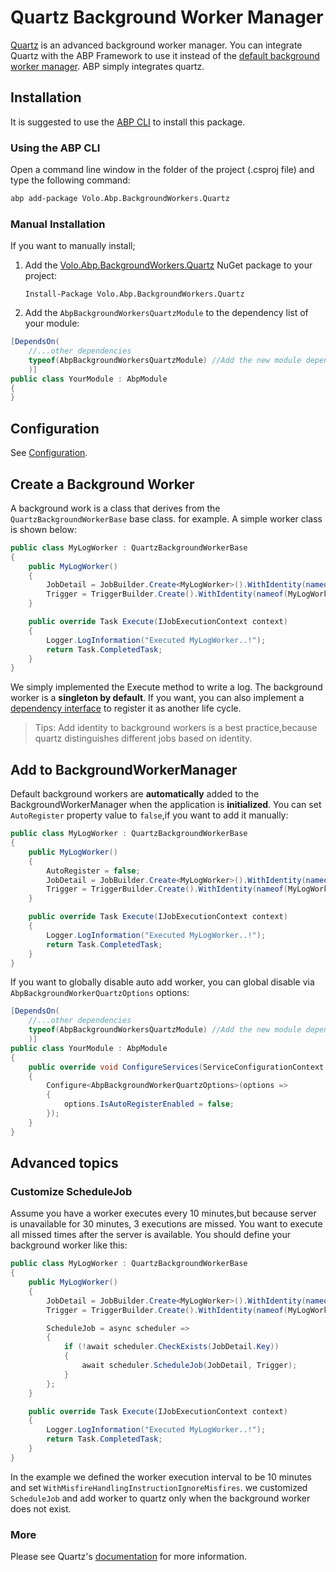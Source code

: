 # Quartz Background Worker Manager

[Quartz](https://www.quartz-scheduler.net/) is an advanced background worker manager. You can integrate Quartz with the ABP Framework to use it instead of the [default background worker manager](Background-Worker.md). ABP simply integrates quartz.

## Installation

It is suggested to use the [ABP CLI](CLI.md) to install this package.

### Using the ABP CLI

Open a command line window in the folder of the project (.csproj file) and type the following command:

````bash
abp add-package Volo.Abp.BackgroundWorkers.Quartz
````

### Manual Installation

If you want to manually install;

1. Add the [Volo.Abp.BackgroundWorkers.Quartz](https://www.nuget.org/packages/Volo.Abp.BackgroundWorkers.Quartz) NuGet package to your project:

   ````
   Install-Package Volo.Abp.BackgroundWorkers.Quartz
   ````

2. Add the `AbpBackgroundWorkersQuartzModule` to the dependency list of your module:

````csharp
[DependsOn(
    //...other dependencies
    typeof(AbpBackgroundWorkersQuartzModule) //Add the new module dependency
    )]
public class YourModule : AbpModule
{
}
````

## Configuration

See [Configuration](Background-Jobs-Quartz#Configuration).

## Create a Background Worker

A background work is a class that derives from the `QuartzBackgroundWorkerBase` base class. for example. A simple worker class is shown below:

```` csharp
public class MyLogWorker : QuartzBackgroundWorkerBase
{
    public MyLogWorker()
    {
        JobDetail = JobBuilder.Create<MyLogWorker>().WithIdentity(nameof(MyLogWorker)).Build();
        Trigger = TriggerBuilder.Create().WithIdentity(nameof(MyLogWorker)).StartNow().Build();
    }

    public override Task Execute(IJobExecutionContext context)
    {
        Logger.LogInformation("Executed MyLogWorker..!");
        return Task.CompletedTask;
    }
}
````

We simply implemented the Execute method to write a log. The background worker is a **singleton by default**. If you want, you can also implement a [dependency interface](Dependency-Injection#DependencyInterfaces) to register it as another life cycle.

> Tips: Add identity to background workers is a best practice,because quartz distinguishes different jobs based on identity.

## Add to BackgroundWorkerManager

Default background workers are **automatically** added to the BackgroundWorkerManager when the application is **initialized**. You can set `AutoRegister` property value to `false`,if you want to add it manually:

```` csharp
public class MyLogWorker : QuartzBackgroundWorkerBase
{
    public MyLogWorker()
    {
        AutoRegister = false;
        JobDetail = JobBuilder.Create<MyLogWorker>().WithIdentity(nameof(MyLogWorker)).Build();
        Trigger = TriggerBuilder.Create().WithIdentity(nameof(MyLogWorker)).StartNow().Build();
    }

    public override Task Execute(IJobExecutionContext context)
    {
        Logger.LogInformation("Executed MyLogWorker..!");
        return Task.CompletedTask;
    }
}
````

If you want to globally disable auto add worker, you can global disable via `AbpBackgroundWorkerQuartzOptions` options:

```csharp
[DependsOn(
    //...other dependencies
    typeof(AbpBackgroundWorkersQuartzModule) //Add the new module dependency
    )]
public class YourModule : AbpModule
{
    public override void ConfigureServices(ServiceConfigurationContext context)
    {
        Configure<AbpBackgroundWorkerQuartzOptions>(options =>
        {
            options.IsAutoRegisterEnabled = false;
        });
    }
}
```

## Advanced topics

### Customize ScheduleJob

Assume you have a worker executes every 10 minutes,but because server is unavailable for 30 minutes, 3 executions are missed. You want to execute all missed times after the server is available. You should define your background worker like this:

```csharp
public class MyLogWorker : QuartzBackgroundWorkerBase
{
    public MyLogWorker()
    {
        JobDetail = JobBuilder.Create<MyLogWorker>().WithIdentity(nameof(MyLogWorker)).Build();
        Trigger = TriggerBuilder.Create().WithIdentity(nameof(MyLogWorker)).WithSimpleSchedule(s=>s.WithIntervalInMinutes(1).RepeatForever().WithMisfireHandlingInstructionIgnoreMisfires()).Build();

        ScheduleJob = async scheduler =>
        {
            if (!await scheduler.CheckExists(JobDetail.Key))
            {
                await scheduler.ScheduleJob(JobDetail, Trigger);
            }
        };
    }

    public override Task Execute(IJobExecutionContext context)
    {
        Logger.LogInformation("Executed MyLogWorker..!");
        return Task.CompletedTask;
    }
}
```

In the example we defined the worker execution interval to be 10 minutes and set `WithMisfireHandlingInstructionIgnoreMisfires`. we customized `ScheduleJob` and add worker to quartz only when the background worker does not exist.

### More

Please see Quartz's [documentation](https://www.quartz-scheduler.net/documentation/index.html) for more information.
